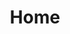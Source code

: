 ---
title: Home
home: true
heroImage: /mailogo1.png 
heroText: THEMAKBYMAK
tagline: A place for some of Mai's stories
actionText: Come On In →
actionLink: "https://maixxq.netlify.com/blog/"
features:
- 
    title: Little Thoughts
    details: It could be about studies, a pretty major part of my life now. It could be about work. Or it could be about life. Just some random thoughts that come into my mind which I could properly translate to words. 
- 
    title:  Golden Nuggets
    details: This is to remind myself of what I have learnt in school, at work and from many amazing people I have met in my life. Disclaimer - it may include short, glitchy snippets knowledge with ugly doodles. 
- 
    title: Fancy Bits
    details: Anything fancy belongs in this category. Perhaps some photos. Or some book/movie recommendation I have chanced upon which may be fancy to you too. 
footer: Love Always, Mai
---